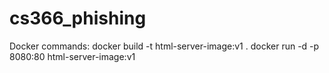 # cs366_phishing

Docker commands:
docker build -t html-server-image:v1 .
docker run -d -p 8080:80 html-server-image:v1
